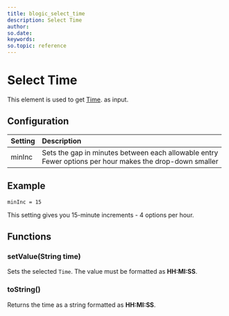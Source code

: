 ```yaml
---
title: blogic_select_time
description: Select Time
author:
so.date:
keywords:
so.topic: reference
---
```


# Select Time

This element is used to get [Time](../../crmscript/datatypes/time-type.md). as input.

## Configuration

| Setting | Description                                                                                                 |
|:--------|:------------------------------------------------------------------------------------------------------------|
| minInc  | Sets the gap in minutes between each allowable entry<br/>Fewer options per hour makes the drop-down smaller |

## Example

```crmscript
minInc = 15
```

This setting gives you 15-minute increments - 4 options per hour.

## Functions

### setValue(String time)

Sets the selected `Time`. The value must be formatted as **HH:MI:SS**.

### toString()

Returns the time as a string formatted as **HH:MI:SS**.
